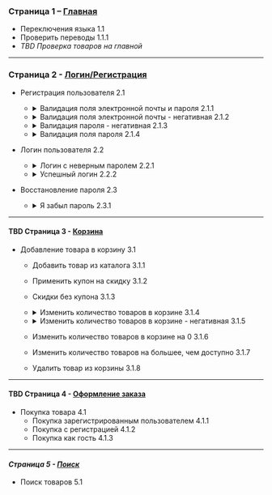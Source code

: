 ### Страница 1 – [Главная](http://selenium1py.pythonanywhere.com/ru)
-  Переключения языка 1.1
- Проверить переводы 1.1.1
- *TBD Проверка товаров на главной*
      
---

### Страница 2 - [Логин/Регистрация](http://selenium1py.pythonanywhere.com/ru/accounts/login/)
- Регистрация пользователя 2.1
  - <details><summary>Валидация поля электронной почты и пароля 2.1.1</summary>
    
    1. Открыть страницу
    2. Ввести корректный адрес электронной почты - (test@mail.com, тест@почта.рф)
    3. Ввести корректный пароль
    4. Нажать кнопку "Зарегистрироваться"
        **Expected: Пришло письмо о регистрации, открыта страница информации о пользователе**
    
    </details>
       
  - <details><summary>Валидация поля электронной почты - негативная 2.1.2</summary>

    1. Открыть страницу
    2. Вести некорректный адрес почты - (оставить поле пустым, testmail@mail, test, test@mail.c, @mail.com, test@mail.com)
    3. Вести корректный пароль
    4. Нажать кнопку "Зарегистрироваться"
        **Expected: Показано сообщение об ошибке**
    </details>
       
  - <details><summary>Валидация пароля - негативная 2.1.3</summary>

    1. Открыть страницу
    2. Ввести корректный email
    3. Ввести некорректный пароль (пустой, менее 9 символов, более максимальной длины, без спецсимволов, без большого регистра, blacklisted)
        **Expected: Показано сообщение об ошибке**
    </details>
       
  - <details><summary>Валидация поля пароля 2.1.4</summary>

    1. Открыть страницу
    2. Ввести корректный адрес электронной почты
    3. Ввести корректный пароль - (не-латинские символы, латинские символы, минимальной длины, максимальной длины)
    4. Нажать кнопку "Зарегистрироваться"
        **Expected: Пришло письмо о регистрации, открыта страница информации о пользователе**
       
    </details>
       
    
- Логин пользователя 2.2
  - <details><summary>Логин с неверным паролем 2.2.1</summary>
      
    0. Precond: Пользователь существует
    1. Открыть страницу
    2. Ввести корректный email пользователя
    3. Ввести корректный неверный пароль
        **Expected: Сообщение об ошибке**
    </details>
      
  - <details><summary>Успешный логин 2.2.2</summary>
      
    0. Precond: Пользователь существует
    1. Открыть страницу
    2. Ввести корректный email пользователя
    3. Ввести корректный пароль
        **Expected: Успешный логин**
    </details>
    
- Восстановление пароля 2.3
  - <details><summary>Я забыл пароль 2.3.1</summary>
       
    0.  Precond: Пользователь существует
    1. Открыть страницу
    2. Нажать "Я забыл пароль"
    3. Ввести email       
        **Expected: пришло письмо со ссылкой**
    4. Перейти по ссылке
    5. Ввести новый корректный пароль
        **Expected: пароль принят**
    6. Залогиниться с новым паролем
        **Expected: Успешный логин**
    </details>

---

#### TBD Страница 3 - [Корзина](http://selenium1py.pythonanywhere.com/ru/basket/)
- Добавление товара в корзину 3.1
  - Добавить товар из каталога 3.1.1
  - Применить купон на скидку 3.1.2
  - Скидки без купона 3.1.3
  - <details><summary>Изменить количество товаров в корзине 3.1.4</summary>
  
      0. Precond: Товар в корзине
      1. Открыть страницу
      2. В поле "Количество" указать (1, 999, randint(1,999)
      3. Кликнуть "Обновить"
  
      **Expected: Количество изменилось на указанное, цена пересчиталась с учетом количества**
    </details>
     
  - <details><summary>Изменить количество товаров в корзине - негативная 3.1.5</summary>
     
    0. Precond: Товар в корзине
    1. Открыть страницу
    2. В поле "Количество" указать (1.5, 9999, 10000, -1, 65539)
    3. Кликнуть "Обновить"
    
    **Expected:Появилось сообщение об ошибке**
    </details>
     
  - Изменить количество товаров в корзине на 0 3.1.6
  - Изменить количество товаров на большее, чем доступно 3.1.7
  - Удалить товар из корзины 3.1.8

---

#### TBD Страница 4 - [Оформление заказа](http://selenium1py.pythonanywhere.com/ru/checkout/)
 - Покупка товара 4.1
    - Покупка зарегистрированным пользователем 4.1.1
    - Покупка с регистрацией 4.1.2
    - Покупка как гость 4.1.3

---

#### *Страница 5 - [Поиск](http://selenium1py.pythonanywhere.com/ru/search/?q=)*
 - Поиск товаров 5.1